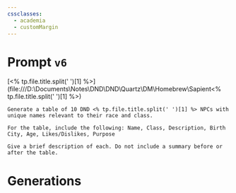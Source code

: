 ```yaml
---
cssclasses:
  - academia
  - customMargin
---
```

# Prompt ``v6``
[<% tp.file.title.split(' ')[1] %>](file:///D:\Documents\Notes\DND\DND\Quartz\DM\Homebrew\Sapient\<% tp.file.title.split(' ')[1] %>)
```
Generate a table of 10 DND <% tp.file.title.split(' ')[1] %> NPCs with unique names relevant to their race and class.

For the table, include the following: Name, Class, Description, Birth City, Age, Likes/Dislikes, Purpose

Give a brief description of each. Do not include a summary before or after the table.
```

# Generations

